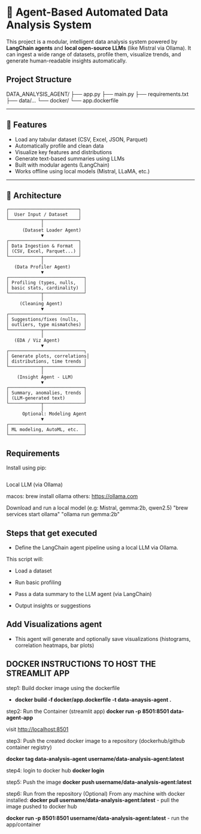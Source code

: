 # 🧠 Agent-Based Automated Data Analysis System

This project is a modular, intelligent data analysis system powered by **LangChain agents** and **local open-source LLMs** (like Mistral via Ollama). It can ingest a wide range of datasets, profile them, visualize trends, and generate human-readable insights automatically.

## Project Structure

DATA_ANALYSIS_AGENT/
├── app.py
├── main.py
├── requirements.txt
├── data/...
└── docker/
    └── app.dockerfile

---

## 📌 Features

- Load any tabular dataset (CSV, Excel, JSON, Parquet)
- Automatically profile and clean data
- Visualize key features and distributions
- Generate text-based summaries using LLMs
- Built with modular agents (LangChain)
- Works offline using local models (Mistral, LLaMA, etc.)

---

## 🧱 Architecture

```text
┌──────────────────────────┐
│  User Input / Dataset    │
└────────────┬─────────────┘
             │
      (Dataset Loader Agent)
             ▼
┌──────────────────────────┐
│ Data Ingestion & Format  │
│ (CSV, Excel, Parquet...) │
└────────────┬─────────────┘
             │
   (Data Profiler Agent)
             ▼
┌────────────────────────────┐
│ Profiling (types, nulls,   │
│ basic stats, cardinality)  │
└────────────┬───────────────┘
             │
     (Cleaning Agent)
             ▼
┌────────────────────────────┐
│ Suggestions/fixes (nulls,  │
│ outliers, type mismatches) │
└────────────┬───────────────┘
             │
   (EDA / Viz Agent)
             ▼
┌────────────────────────────┐
│ Generate plots, correlations│
│ distributions, time trends │
└────────────┬───────────────┘
             │
    (Insight Agent - LLM)
             ▼
┌────────────────────────────┐
│ Summary, anomalies, trends │
│ (LLM-generated text)       │
└────────────┬───────────────┘
             │
      Optional: Modeling Agent
             ▼
┌────────────────────────────┐
│ ML modeling, AutoML, etc.  │
└────────────────────────────┘
```

## Requirements

Install using pip:

``` pip install langchain-community pandas openai pandas-profiling seaborn matplotlib streamlit
```

Local LLM (via Ollama)

macos: brew install ollama
others: <https://ollama.com>

Download and run a local model (e.g: Mistral, gemma:2b, qwen2.5)
"brew services start ollama"
"ollama run gemma:2b"

## Steps that get executed

- Define the LangChain agent pipeline using a local LLM via Ollama.

This script will:

- Load a dataset

- Run basic profiling

- Pass a data summary to the LLM agent (via LangChain)

- Output insights or suggestions

## Add Visualizations agent

- This agent will generate and optionally save visualizations (histograms, correlation heatmaps, bar plots)

## DOCKER INSTRUCTIONS TO HOST THE STREAMLIT APP

step1: Build docker image using the dockerfile

- **docker build -f docker/app.dockerfile -t data-anaysis-agent .**

step2: Run the Container (streamlit app)
**docker run -p 8501:8501 data-agent-app**

visit <http://localhost:8501>

step3: Push the created docker image to a repository (dockerhub/github container registry)

**docker tag data-analysis-agent username/data-analysis-agent:latest**

step4: login to docker hub
**docker login**

step5: Push the image
**docker push username/data-analysis-agent:latest**

step6: Run from the repository (Optional)
From any machine with docker installed:
**docker pull username/data-analysis-agent:latest** - pull the image pushed to docker hub

**docker run -p 8501:8501 username/data-analysis-agent:latest** - run the app/container
